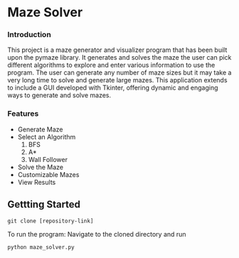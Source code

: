 <h1>Maze Solver</h1>

<h3>Introduction</h3>

<p>This project is a maze generator and visualizer program that has been built upon the pymaze library.
It generates and solves the maze the user can pick different algorithms to explore and enter various information to use the program. The user can generate any number of maze
sizes but it may take a very long time to solve and generate large mazes. This application extends to include a GUI developed with Tkinter, offering dynamic and engaging ways to generate and solve mazes.</p>

<h3>Features</h3>
<ul>
  
  <li>
    Generate Maze
  </li>
  
  <li>
    Select an Algorithm
    <ol>
      <li>
        BFS
      </li>
      <li>
        A*
      </li>
      <li>
        Wall Follower
      </li>
    </ol>
  </li>
  
  <li>
    Solve the Maze
  </li>
  
  <li>
    Customizable Mazes
  </li>
    
  <li>
    View Results
  </li>
  
</ul>


<h2> Gettting Started</h2>

<code>git clone [repository-link]</code>

<p>To run the program: Navigate to the cloned directory and run</p>
<code>python maze_solver.py</code>
